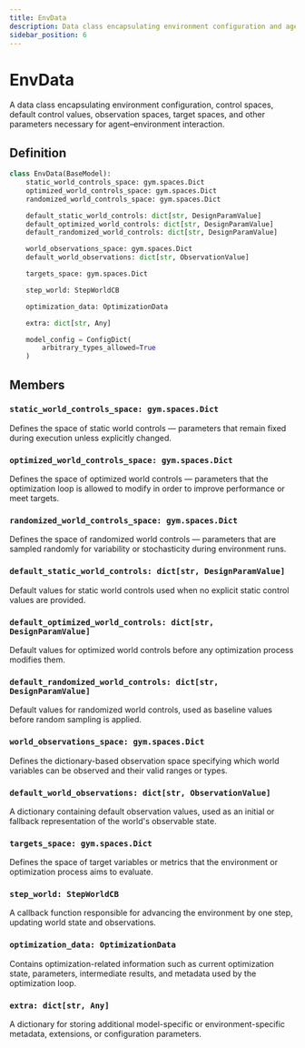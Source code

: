 ```yaml
---
title: EnvData
description: Data class encapsulating environment configuration and agent-environment interaction parameters
sidebar_position: 6
---
```


# EnvData

A data class encapsulating environment configuration, control spaces, default control values, observation spaces, target spaces, and other parameters necessary for agent–environment interaction.

## Definition

```python
class EnvData(BaseModel):
    static_world_controls_space: gym.spaces.Dict
    optimized_world_controls_space: gym.spaces.Dict
    randomized_world_controls_space: gym.spaces.Dict

    default_static_world_controls: dict[str, DesignParamValue]
    default_optimized_world_controls: dict[str, DesignParamValue]
    default_randomized_world_controls: dict[str, DesignParamValue]

    world_observations_space: gym.spaces.Dict
    default_world_observations: dict[str, ObservationValue]

    targets_space: gym.spaces.Dict

    step_world: StepWorldCB

    optimization_data: OptimizationData

    extra: dict[str, Any]

    model_config = ConfigDict(
        arbitrary_types_allowed=True
    )
```

## Members

### `static_world_controls_space: gym.spaces.Dict`

Defines the space of static world controls — parameters that remain fixed during execution unless explicitly changed.

### `optimized_world_controls_space: gym.spaces.Dict`

Defines the space of optimized world controls — parameters that the optimization loop is allowed to modify in order to improve performance or meet targets.

### `randomized_world_controls_space: gym.spaces.Dict`

Defines the space of randomized world controls — parameters that are sampled randomly for variability or stochasticity during environment runs.

### `default_static_world_controls: dict[str, DesignParamValue]`

Default values for static world controls used when no explicit static control values are provided.

### `default_optimized_world_controls: dict[str, DesignParamValue]`

Default values for optimized world controls before any optimization process modifies them.

### `default_randomized_world_controls: dict[str, DesignParamValue]`

Default values for randomized world controls, used as baseline values before random sampling is applied.

### `world_observations_space: gym.spaces.Dict`

Defines the dictionary-based observation space specifying which world variables can be observed and their valid ranges or types.

### `default_world_observations: dict[str, ObservationValue]`

A dictionary containing default observation values, used as an initial or fallback representation of the world's observable state.

### `targets_space: gym.spaces.Dict`

Defines the space of target variables or metrics that the environment or optimization process aims to evaluate.

### `step_world: StepWorldCB`

A callback function responsible for advancing the environment by one step, updating world state and observations.

### `optimization_data: OptimizationData`

Contains optimization-related information such as current optimization state, parameters, intermediate results, and metadata used by the optimization loop.

### `extra: dict[str, Any]`

A dictionary for storing additional model-specific or environment-specific metadata, extensions, or configuration parameters.